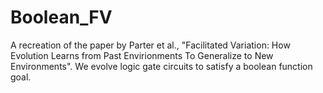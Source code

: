# Boolean_FV
A recreation of the paper by Parter et al., "Facilitated Variation: How Evolution Learns from Past Envirionments To Generalize to New Environments". We evolve logic gate circuits to satisfy a boolean function goal.
